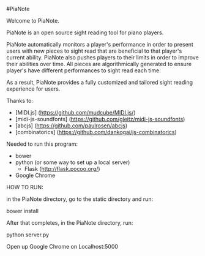 #PiaNote

Welcome to PiaNote.

PiaNote is an open source sight reading tool for piano players.

PiaNote automatically monitors a player's performance in order to present users with new pieces to sight read that are beneficial to that player's current ability. PiaNote also pushes players to their limits in order to improve their abilities over time. All pieces are algorithmically generated to ensure player's have different performances to sight read each time.

As a result, PiaNote provides a fully customized and tailored sight reading experience for users.

Thanks to:

- [MIDI.js] (https://github.com/mudcube/MIDI.js/)
- [midi-js-soundfonts] (https://github.com/gleitz/midi-js-soundfonts)
- [abcjs] (https://github.com/paulrosen/abcjs)
- [combinatorics] (https://github.com/dankogai/js-combinatorics)


Needed to run this program:
- bower
- python (or some way to set up a local server)
	- Flask (http://flask.pocoo.org/)
- Google Chrome

HOW TO RUN:

in the PiaNote directory, go to the static directory and run:

bower install

After that completes, in the PiaNote directory, run:

python server.py

Open up Google Chrome on Localhost:5000
